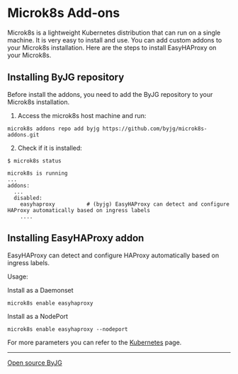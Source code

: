 # Microk8s Add-ons

Microk8s is a lightweight Kubernetes distribution that can run on a single machine. It is very easy to install and use.
You can add custom addons to your Microk8s installation.
Here are the steps to install EasyHAProxy on your Microk8s.

## Installing ByJG repository

Before install the addons, you need to add the ByJG repository to your Microk8s installation.

1. Access the microk8s host machine and run:

```shell
microk8s addons repo add byjg https://github.com/byjg/microk8s-addons.git
```

2. Check if it is installed:

```text
$ microk8s status

microk8s is running
...
addons:
  ...
  disabled:
    easyhaproxy          # (byjg) EasyHAProxy can detect and configure HAProxy automatically based on ingress labels
    ....
```

## Installing EasyHAProxy addon

EasyHAProxy can detect and configure HAProxy automatically based on ingress labels.

Usage:

Install as a Daemonset

```shell
microk8s enable easyhaproxy
```

Install as a NodePort

```shell
microk8s enable easyhaproxy --nodeport
```

For more parameters you can refer to the [Kubernetes](kubernetes.md) page.

----
[Open source ByJG](http://opensource.byjg.com)
